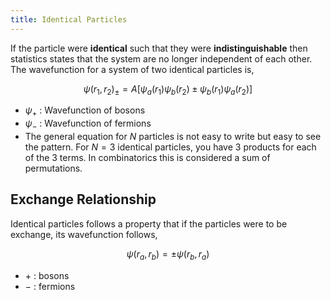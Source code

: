 ```yaml
---
title: Identical Particles
---
```


If the particle were **identical** such that they were **indistinguishable** then statistics states that the system are no longer independent of each other. The wavefunction for a system of two identical particles is,

$$
\begin{equation}
    \psi(r_1, r_2)_\pm = A \left[\psi_a(r_1)\psi_b(r_2) \pm \psi_b(r_1)\psi_a(r_2)\right] 
\end{equation}
$$

* $\psi_+$ : Wavefunction of bosons
* $\psi_-$ : Wavefunction of fermions 
* The general equation for $N$ particles is not easy to write but easy to see the pattern. For $N=3$ identical particles, you have 3 products for each of the 3 terms. In combinatorics this is considered a sum of permutations.

## Exchange Relationship

Identical particles follows a property that if the particles were to be exchange, its wavefunction follows,

$$
\begin{equation}
    \psi(r_a,r_b) = \pm\psi(r_b,r_a)
\end{equation}
$$

* $+$ : bosons
* $-$ : fermions
